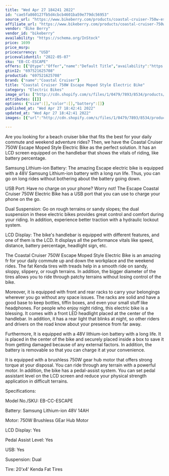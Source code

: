 ```yaml
---
title: "Wed Apr 27 184241 2022"
id: "cae5fa860127fb5d4cbcb4601ba59e779dc56953"
source_url: "https://www.bikeberry.com/products/coastal-cruiser-750w-escape-moped-style-electric-bike"
affiliate_url: "https://www.bikeberry.com/products/coastal-cruiser-750w-escape-moped-style-electric-bike?rfsn=6482684.8a9816&amp;utm_source=refersion&amp;utm_medium=affiliate&amp;utm_campaign=6482684.8a9816"
vendor: "Bike Berry"
vendor_id: "bikeberry"
availability: "https://schema.org/InStock"
price: 1699
price_msrp: 
pricecurrency: "USD"
pricevaliduntil: "2022-05-07"
sku: "EB-CC-ESCAPE"
offers: [{"@type":"Offer","name":"Default Title","availability":"https://schema.org/InStock","price":1699,"priceCurrency":"USD","priceValidUntil":"2022-05-07","sku":"EB-CC-ESCAPE","url":"/products/coastal-cruiser-750w-escape-moped-style-electric-bike?variant=42348108906662"}]
gtin12: "697521625708"
productid: "697521625708"
brand: {"name":"Coastal Cruiser"}
title: "Coastal Cruiser 750W Escape Moped Style Electric Bike"
category: "Electric Bikes"
image_urls: ["http://cdn.shopify.com/s/files/1/0479/7893/8534/products/Electric-Bike-Coastal-Escape-Front.jpg?v=1650477476"]
attributes: [[]]
options: {"size":[],"color":[],"battery":[]}
published_at: "Wed Apr 27 18:42:41 2022"
updated_at: "Wed Apr 27 18:42:41 2022"
images: [{"url":"http://cdn.shopify.com/s/files/1/0479/7893/8534/products/Electric-Bike-Coastal-Escape-Front.jpg?v=1650477476","path":"full/9cbbdc68537c424799c9c711438a5d3c6e4b0930.jpg","checksum":"88412e2cc0de719939ebd4632e33c87d","status":"downloaded"}]

---
```

Are you looking for a beach cruiser bike that fits the best for your daily commute and weekend adventure rides? Then, we have the Coastal Cruiser 750W Escape Moped Style Electric Bike as the perfect solution. It has an LCD screen equipped on the handlebar that shows the vitals of riding, like battery percentage. 


Samsung Lithium-ion Battery: The amazing Escape electric bike is equipped with a 48V Samsung Lithium-ion battery with a long run life. Thus, you can go on long rides without bothering about the battery going down. 


USB Port: Have no charge on your phone? Worry not! The Escape Coastal Cruiser 750W Electric Bike has a USB port that you can use to charge your phone on the go. 


Dual Suspension: Go on rough terrains or sandy slopes; the dual suspension in these electric bikes provides great control and comfort during your riding. In addition, experience better traction with a hydraulic lockout system. 


LCD Display: The bike's handlebar is equipped with different features, and one of them is the LCD. It displays all the performance vitals like speed, distance, battery percentage, headlight sign, etc. 



The Coastal Cruiser 750W Escape Moped Style Electric Bike is an amazing fr for your daily commute up and down the workplace and the weekend rides. The fat Kenda tires with treads help in a smooth ride on sandy, sloppy, slippery, or rough terrains. In addition, the bigger diameter of the tires allows you to ride through patchy terrains without losing control of the bike. 

Moreover, it is equipped with front and rear racks to carry your belongings wherever you go without any space issues. The racks are solid and have a good base to keep bottles, tiffin boxes, and even your small stuff like headphones. For people who enjoy night riding, this electric bike is a blessing. It comes with a front LED headlight placed at the center of the handlebar. In addition, it has a rear light that blinks at night, so other riders and drivers on the road know about your presence from far away. 

Furthermore, It is equipped with a 48V lithium-ion battery with a long life. It is placed in the center of the bike and securely placed inside a box to save it from getting damaged because of any external factors. In addition, the battery is removable so that you can charge it at your convenience. 

It is equipped with a brushless 750W gear hub motor that offers strong torque at your disposal. You can ride through any terrain with a powerful motor. In addition, the bike has a pedal-assist system. You can set pedal assistant level on the LCD screen and reduce your physical strength application in difficult terrains. 

Specifications: 


Model No./SKU: EB-CC-ESCAPE


Battery: Samsung Lithium-ion 48V 14AH 


Motor: 750W Brushless GEar Hub Motor


LCD Display: Yes


Pedal Assist Level: Yes


USB: Yes


Suspension: Dual


Tire: 20’x4’ Kenda Fat Tires

